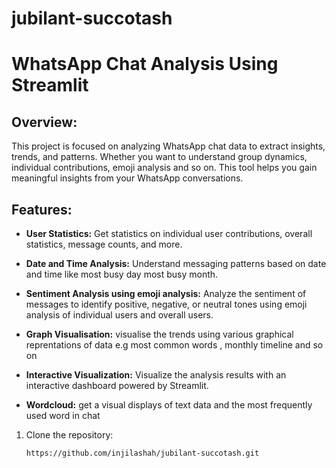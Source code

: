 # jubilant-succotash
# WhatsApp Chat Analysis Using Streamlit

## Overview:

This project is focused on analyzing WhatsApp chat data to extract insights, trends, and patterns. 
Whether you want to understand group dynamics, individual contributions, emoji analysis and so on.
This tool helps you gain meaningful insights from your WhatsApp conversations.

## Features:

- **User Statistics:**  Get statistics on individual user contributions, overall statistics, message counts, and more.
 
- **Date and Time Analysis:**  Understand messaging patterns based on date and time like most busy day most busy month.

- **Sentiment Analysis using emoji analysis:**  Analyze the sentiment of messages to identify positive, negative, or neutral tones  using emoji analysis of individual users and overall users.
 
- **Graph Visualisation:** visualise the trends using various graphical reprentations of data e.g most common words , monthly timeline and so on

- **Interactive Visualization:**  Visualize the analysis results with an interactive dashboard powered by Streamlit.
  
- **Wordcloud:**  get a visual displays of text data and the  most frequently used word in chat





1. Clone the repository:

   ```bash
   https://github.com/injilashah/jubilant-succotash.git









